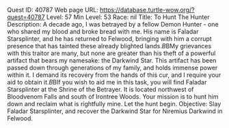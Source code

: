 Quest ID: 40787
Web page URL: https://database.turtle-wow.org/?quest=40787
Level: 57
Min Level: 53
Race: nil
Title: To Hunt The Hunter
Description: A decade ago, I was betrayed by a fellow Demon Hunter - one who shared my blood and broke bread with me. His name is Faladar Starsplinter, and he has returned to Felwood, bringing with him a corrupt presence that has tainted these already blighted lands.$B$BMy grievances with this traitor are many, but none are greater than his theft of a powerful artifact that bears my namesake: the Darkwind Star. This artifact has been passed down through generations of my family, and holds immense power within it. I demand its recovery from the hands of this cur, and I require your aid to obtain it.$B$BIf you wish to aid me in this task, you will find Faladar Starsplinter at the Shrine of the Betrayer. It is located northwest of Bloodvenom Falls and south of Irontree Woods. Your mission is to hunt him down and reclaim what is rightfully mine. Let the hunt begin.
Objective: Slay Faladar Starsplinter, and recover the Darkwind Star for Niremius Darkwind in Felwood.
